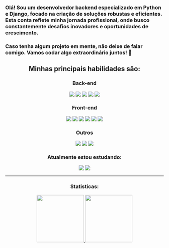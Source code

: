 

   
### Olá! Sou um desenvolvedor backend especializado em Python e Django, focado na criação de soluções robustas e eficientes. Esta conta reflete minha jornada profissional, onde busco constantemente desafios inovadores e oportunidades de crescimento.
### Caso tenha algum projeto em mente, não deixe de falar comigo. Vamos codar algo extraordinário juntos! 🚀

<div align="center">
   
   ## Minhas principais habilidades são:
   
   ### Back-end
   
   <div>  
      <img src="https://img.shields.io/badge/Python-FFD43B?style=for-the-badge&logo=python&logoColor=blue" />
      <img src="https://img.shields.io/badge/Flask-000000?style=for-the-badge&logo=flask&logoColor=white" />
      <img src="https://img.shields.io/badge/Django-092E20?style=for-the-badge&logo=django&logoColor=green" />
      <img src="https://img.shields.io/badge/PostgreSQL-316192?style=for-the-badge&logo=postgresql&logoColor=white" />
      <img src="https://img.shields.io/badge/django%20rest-ff1709?style=for-the-badge&logo=django&logoColor=white" />
   </div>
   
   ### Front-end
   
   <div>
      <img src="https://img.shields.io/badge/HTML5-E34F26?style=for-the-badge&logo=html5&logoColor=white" />
      <img src="https://img.shields.io/badge/CSS3-1572B6?style=for-the-badge&logo=css3&logoColor=white" />
      <img src="https://img.shields.io/badge/JavaScript-323330?style=for-the-badge&logo=javascript&logoColor=F7DF1E" />
      <img src="https://img.shields.io/badge/React-20232A?style=for-the-badge&logo=react&logoColor=61DAFB" />
      <img src="https://img.shields.io/badge/vite-%23646CFF.svg?style=for-the-badge&logo=vite&logoColor=white" />
      <img src="https://img.shields.io/badge/Next-black?style=for-the-badge&logo=next.js&logoColor=white" />
   </div>
   
   ### Outros
   
   <div>
      <img src="https://img.shields.io/badge/Linux-FCC624?style=for-the-badge&logo=linux&logoColor=black" />
      <img src="https://img.shields.io/badge/Docker-2CA5E0?style=for-the-badge&logo=docker&logoColor=white" />
      <img src="https://img.shields.io/badge/vercel-%23000000.svg?style=for-the-badge&logo=vercel&logoColor=white" />
   </div>
   
   ### Atualmente estou estudando:
   
   <div>
      <img src="https://img.shields.io/badge/node.js-6DA55F?style=for-the-badge&logo=node.js&logoColor=white" />
      <img src="https://img.shields.io/badge/react_native-%2320232a.svg?style=for-the-badge&logo=react&logoColor=%2361DAFB" />
   </div>
   
---

   <div>
     <h3> Statisticas: </h3>
     <a href="https://github.com/plotzZzky">
     <img height="150em" src="https://github-readme-stats.vercel.app/api/top-langs/?username=plotzZzky&layout=compact&langs_count=7&theme=dracula"/>
     <img height="150em" src="https://github-readme-stats.vercel.app/api?username=plotzZzky&show_icons=true&theme=dracula&include_all_commits=true&count_private=true"/>
   </div>
   
</div>
